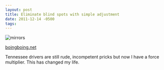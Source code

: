 ```yaml
---
layout: post
title: Eliminate blind spots with simple adjustment
date: 2011-12-14 -0500
tags: 
---
```


![mirrors](http://boingboing.net/wp-content/uploads/2011/12/mirrors.jpg)

[boingboing.net](http://boingboing.net/2011/12/13/adjust-a-cars-sideview-mirro.html)

Tennessee drivers are still rude, incompetent pricks but now I have a force multiplier. This has changed my life.